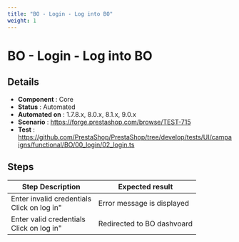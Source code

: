 ```yaml
---
title: "BO - Login - Log into BO"
weight: 1
---
```


# BO - Login - Log into BO
## Details
* **Component** : Core
* **Status** : Automated
* **Automated on** : 1.7.8.x, 8.0.x, 8.1.x, 9.0.x
* **Scenario** : https://forge.prestashop.com/browse/TEST-715
* **Test** : https://github.com/PrestaShop/PrestaShop/tree/develop/tests/UI/campaigns/functional/BO/00_login/02_login.ts

## Steps
| Step Description | Expected result |
| ----- | ----- |
| Enter invalid credentials<br>Click on log in" | Error message is displayed |
| Enter valid credentials<br>Click on log in" | Redirected to BO dashvoard |